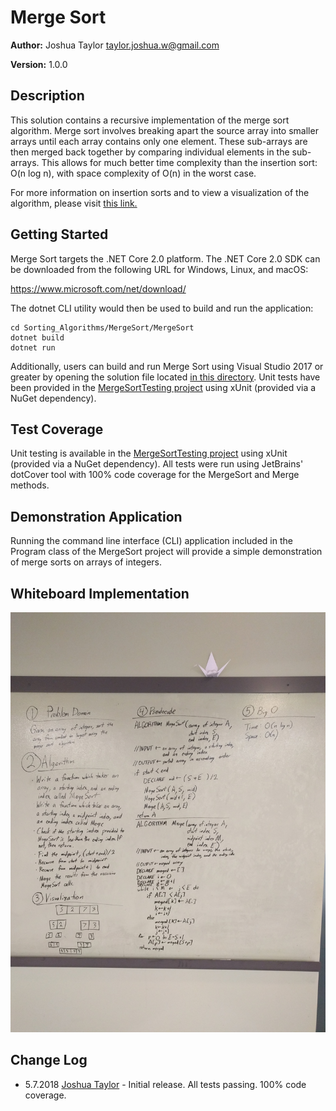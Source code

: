 # Merge Sort

**Author:** Joshua Taylor <taylor.joshua.w@gmail.com>

**Version:** 1.0.0

## Description

This solution contains a recursive implementation of the merge sort algorithm.
Merge sort involves breaking apart the source array into smaller arrays until
each array contains only one element. These sub-arrays are then merged back
together by comparing individual elements in the sub-arrays. This allows for
much better time complexity than the insertion sort: O(n log n), with space
complexity of O(n) in the worst case.

For more information on insertion sorts and to view a visualization of the
algorithm, please visit [this link.](https://visualgo.net/en/sorting?slide=10)

## Getting Started

Merge Sort targets the .NET Core 2.0 platform. The .NET Core 2.0 SDK can be
downloaded from the following URL for Windows, Linux, and macOS:

https://www.microsoft.com/net/download/

The dotnet CLI utility would then be used to build and run the application:

    cd Sorting_Algorithms/MergeSort/MergeSort
    dotnet build
    dotnet run

Additionally, users can build and run Merge Sort using Visual Studio 2017 or
greater by opening the solution file located
[in this directory](/Sorting_Algorithms/MergeSort). Unit tests have been
provided in the
[MergeSortTesting project](/Sorting_Algorithms/MergeSort/MergeSortTesting) using xUnit
(provided via a NuGet dependency).

## Test Coverage

Unit testing is available in the
[MergeSortTesting project](/Sorting_Algorithms/MergeSort/MergeSortTesting)
using xUnit (provided via a NuGet dependency). All tests were run using
JetBrains' dotCover tool with 100% code coverage for the MergeSort and
Merge methods.

## Demonstration Application

Running the command line interface (CLI) application included in the Program
class of the MergeSort project will provide a simple demonstration of
merge sorts on arrays of integers.

## Whiteboard Implementation

![Whiteboard Photo](/assets/MergeSort.jpg)

## Change Log
- 5.7.2018 [Joshua Taylor](mailto:taylor.joshua.w@gmail.com) - Initial release.
All tests passing. 100% code coverage.